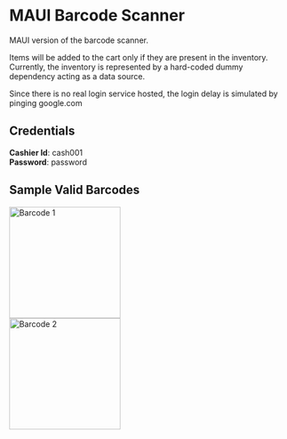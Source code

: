 # MAUI Barcode Scanner

MAUI version of the barcode scanner.

Items will be added to the cart only if they are present in the inventory. Currently, the inventory is represented by a hard-coded dummy dependency acting as a data source.

Since there is no real login service hosted, the login delay is simulated by pinging google.com

## Credentials
**Cashier Id**: cash001
<br/>
**Password**: password

## Sample Valid Barcodes

<img src="https://github.com/user-attachments/assets/55869f1d-bb87-42ec-8888-fb2aa3a1879f" alt="Barcode 1" width="200"/>
<br/>
<img src="https://github.com/user-attachments/assets/ffade736-fefe-4501-8175-85f4c4fbcbfb" alt="Barcode 2" width="200"/>
